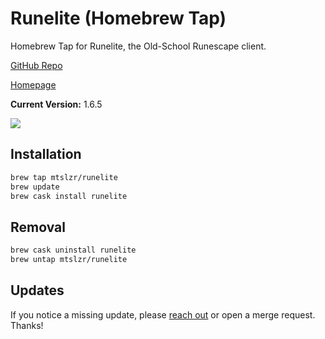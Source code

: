 # Runelite (Homebrew Tap)

Homebrew Tap for Runelite, the Old-School Runescape client.

[GitHub Repo](https://github.com/runelite/runelite)

[Homepage](https://runelite.net)

**Current Version:** 1.6.5

![](https://github.com/mtslzr/homebrew-runelite/workflows/Test/badge.svg)

## Installation

```bash
brew tap mtslzr/runelite
brew update
brew cask install runelite
```

## Removal

```bash
brew cask uninstall runelite
brew untap mtslzr/runelite
```

## Updates

If you notice a missing update, please [reach out](mailto:m@tthewsalazar.com) or open a merge request. Thanks!